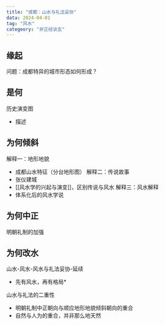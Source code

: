 ```yaml
---
title: "成都：山水与礼法妥协"
data: 2024-04-01
tag: "风水"
categeory: "非正经谈玄"
---
```


## 缘起
问题：成都特异的城市形态如何形成？

## 是何
历史演变图
* 描述

## 为何倾斜
解释一：地形地貌
* 成都山水特征（分台地形图）
解释二：传说故事
* 张仪建城
* [[风水学的兴起与演变]]，区别传说与风水
解释三：风水解释
* 体系化后的风水学说

## 为何中正
明朝礼制的加强

## 为何改水

山水-风水-风水与礼法妥协-延续
* 先有风水，再有格局*

山水与礼法的二重性
* 明朝礼制中正朝向与顺应地形地貌倾斜朝向的重合
* 自然与人为的重合，并非那么地天然



